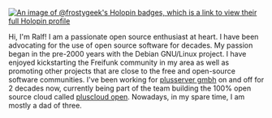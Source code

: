 [![An image of @frostygeek's Holopin badges, which is a link to view their full Holopin profile](https://holopin.me/frostygeek)](https://holopin.io/@frostygeek)

Hi, I'm Ralf! I am a passionate open source enthusiast at heart. I have been advocating
for the use of open source software for decades. My passion began in the pre-2000 years
with the Debian GNU/Linux project. I have enjoyed kickstarting the Freifunk community in my
area as well as promoting other projects that are close to the free and open-source software
communities. I've been working for [plusserver gmbh](https://plusserver.com) on and off for
2 decades now, currently being part of the team building the 100% open source cloud called
[pluscloud open](https://www.plusserver.com/en/products/pluscloud-open).
Nowadays, in my spare time, I am mostly a dad of three.

